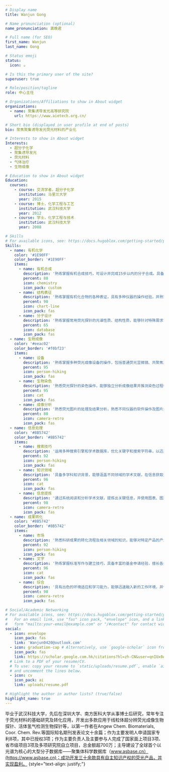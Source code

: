 ```yaml
---
# Display name
title: Wanjun Gong

# Name pronunciation (optional)
name_pronunciation: 龚晚君

# Full name (for SEO)
first_name: Wanjun
last_name: Gong

# Status emoji
status:
  icon: ☕️

# Is this the primary user of the site?
superuser: true

# Role/position/tagline
role: 中心主任

# Organizations/Affiliations to show in About widget
organizations:
  - name: 聚集诱导发光高等研究院
    url: https://www.aietech.org.cn/

# Short bio (displayed in user profile at end of posts)
bio: 聚焦聚集诱导发光荧光材料的产业化

# Interests to show in About widget
Interests:
  - 超分子化学
  - 聚集诱导发光
  - 荧光材料
  - 气体治疗
  - 生物成像

# Education to show in About widget
Education:
  courses:
    - course: 交流学者，超分子化学
      institution: 马里兰大学
      year: 2015
    - course: 博士，化学工程与工艺
      institution: 武汉科技大学
      year: 2012
    - course: 学士，化学工程与技术
      institution: 武汉科技大学
      year: 2008

# Skills
# For available icons, see: https://docs.hugoblox.com/getting-started/page-builder/#icons
Skills:
  - name: 有机化学
    color: '#1E90FF'
    color_border: '#1E90FF'
    items:
      - name: 有机合成
        description: '熟练掌握有机合成技巧，可设计并完成15步以内的分子合成。具备高效、准确的实验经验和能力，'
        percent: 80
        icon: chemistry
        icon_pack: custom
      - name: 结构表征
        description: '熟练掌握有机化合物的各种表证，具有多种仪器的操作经验，并熟掌握表证结果的分析。'
        percent: 90
        icon: chart-line
        icon_pack: fas
      - name: 分子设计
        description: '熟练掌握常用荧光探针的光谱性质、结构性质，能够针对特殊需求设计分子结构。具有细胞器染色、离子特异性识别、细菌特异性标记、免疫组化、qPCR、化学发光等荧光探针的设计经验。'
        percent: 65
        icon: database
        icon_pack: fas
  - name: 生物成像
    color: '#eeac02'
    color_border: '#f0bf23'
    items:
      - name: 设备
        description: '熟练掌握多种荧光成像设备的操作，包括普通荧光显微镜、共聚焦激光显微镜、小动物 3D 成像、STORM 超分辨荧光显微镜、STED 超分辨荧光显微镜。'
        percent: 95
        icon: person-hiking
        icon_pack: fas
      - name: 生物染色
        description: '熟悉荧光探针的染色操作，能够独立分析成像结果并推测染色过程中的问题，依此解决荧光探针的不足。'
        percent: 95
        icon: cat
        icon_pack: fas
      - name: 成像分析
        description: '熟悉荧光图片的处理及结果分析，熟悉不同仪器的软件操作及图片处理，熟悉 Imagej 的图片处理'
        percent: 80
        icon: camera-retro
        icon_pack: fas
  - name: 信息处理
    color: '#8B5742'
    color_border: '#8B5742'
    items:
      - name: 搜索技巧
        description: '运用多种搜索引擎和学术数据库，优化关键字和搜索字符串，以迅速定位相关文献，使用过滤器和高级搜索功能，提高搜索结果的准确性。'
        percent: 92
        icon: person-hiking
        icon_pack: fas
      - name: 知识领域
        description: '具备多学科知识背景，能够涵盖不同领域的学术文献，在信息获取过程中，能够跨学科整合资源，获取全面而多维度的信息'
        percent: 96
        icon: cat
        icon_pack: fas
      - name: 信息提炼
        description: '通过系统阅读和分析学术文献，提炼出关键信息，并使用图表、图形等可视化工具，将复杂信息以清晰的形式呈现。'
        percent: 98
        icon: camera-retro
        icon_pack: fas
  - name: 成果转化
    color: '#8B5742'
    color_border: '#8B5742'
    items:
      - name: 市场
        description: '熟悉科研成果的转化流程及相关领域的知识，能够对特定产品的产业化潜力进行定性且定量的判断，对专业领域的市场需求敏感，能够根据市场需求快速的调整产业化方向。'
        percent: 92
        icon: person-hiking
        icon_pack: fas
      - name: 文字
        description: '熟练掌握标准写作与建立技巧，具备丰富的基金申请经验，擅长各类基金的策划、撰写与申请。'
        percent: 96
        icon: cat
        icon_pack: fas
      - name: 综合
        description: '具有出色的环境适应和学习能力，能够迅速融入新的工作环境，并快速掌握新的工作内容和技能，确保高效地完成任务。'
        percent: 98
        icon: camera-retro
        icon_pack: fas

# Social/Academic Networking
# For available icons, see: https://docs.hugoblox.com/getting-started/page-builder/#icons
#   For an email link, use "fas" icon pack, "envelope" icon, and a link in the
#   form "mailto:your-email@example.com" or "/#contact" for contact widget.
social:
  - icon: envelope
    icon_pack: fas
    link: 'Wanjun0420@outlook.com'
  - icon: graduation-cap # Alternatively, use `google-scholar` icon from `ai` icon pack
    icon_pack: fas
    link: https://scholar.google.com.hk/citations?hl=zh-CN&user=qnIUx0AAAAAJ
  # Link to a PDF of your resume/CV.
  # To use: copy your resume to `static/uploads/resume.pdf`, enable `ai` icons in `params.yaml`,
  # and uncomment the lines below.
  - icon: cv
    icon_pack: ai
    link: uploads/resume.pdf

# Highlight the author in author lists? (true/false)
highlight_name: true
---
```


毕业于武汉科技大学，先后在深圳大学、南方医科大学从事博士后研究，常年专注于荧光材料的基础研究及转化应用，开发出多款应用于线粒体超分辨荧光成像生物探针、活体氢气检测生物探针等，以第一作者在Angew Chem. Biomaterials, Coor. Chem. Rev.等国际知名期刊发表论文十余篇；作为主要发明人申请国家专利8项，其中已授权3项；作为主要负责人及主要参与人完成了国家面上项目3项、省市级项目3项及多项研究院自立项目，总金额超700万；主导建设了全球首个以光谱为核心的大型分子数据库——聚集体科学数据库（www.asbase.cn）(https://www.asbase.cn)；成功开发三十余款具有自主知识产权的荧光产品，并实现盈利。
{style="text-align: justify;"}
